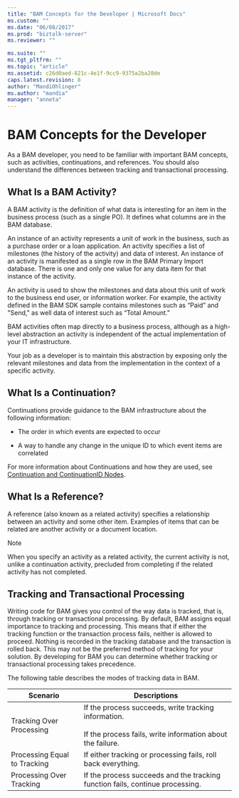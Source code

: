 ```yaml
---
title: "BAM Concepts for the Developer | Microsoft Docs"
ms.custom: ""
ms.date: "06/08/2017"
ms.prod: "biztalk-server"
ms.reviewer: ""

ms.suite: ""
ms.tgt_pltfrm: ""
ms.topic: "article"
ms.assetid: c26d0aed-821c-4e1f-9cc9-9375a2ba28de
caps.latest.revision: 8
author: "MandiOhlinger"
ms.author: "mandia"
manager: "anneta"
---
```

# BAM Concepts for the Developer
As a BAM developer, you need to be familiar with important BAM concepts, such as activities, continuations, and references. You should also understand the differences between tracking and transactional processing.  
  
## What Is a BAM Activity?  
 A BAM activity is the definition of what data is interesting for an item in the business process (such as a single PO). It defines what columns are in the BAM database.  
  
 An instance of an activity represents a unit of work in the business, such as a purchase order or a loan application. An activity specifies a list of milestones (the history of the activity) and data of interest. An instance of an activity is manifested as a single row in the BAM Primary Import database. There is one and only one value for any data item for that instance of the activity.  
  
 An activity is used to show the milestones and data about this unit of work to the business end user, or information worker. For example, the activity defined in the BAM SDK sample contains milestones such as “Paid” and "Send," as well data of interest such as “Total Amount.”  
  
 BAM activities often map directly to a business process, although as a high-level abstraction an activity is independent of the actual implementation of your IT infrastructure.  
  
 Your job as a developer is to maintain this abstraction by exposing only the relevant milestones and data from the implementation in the context of a specific activity.  
  
## What Is a Continuation?  
 Continuations provide guidance to the BAM infrastructure about the following information:  
  
-   The order in which events are expected to occur  
  
-   A way to handle any change in the unique ID to which event items are correlated  
  
 For more information about Continuations and how they are used, see [Continuation and ContinuationID Nodes](../core/continuation-and-continuationid-nodes.md).  
  
## What Is a Reference?  
 A reference (also known as a related activity) specifies a relationship between an activity and some other item. Examples of items that can be related are another activity or a document location.  
  
> [!NOTE]
>  When you specify an activity as a related activity, the current activity is not, unlike a continuation activity, precluded from completing if the related activity has not completed.  
  
## Tracking and Transactional Processing  
 Writing code for BAM gives you control of the way data is tracked, that is, through tracking or transactional processing. By default, BAM assigns equal importance to tracking and processing. This means that if either the tracking function or the transaction process fails, neither is allowed to proceed. Nothing is recorded in the tracking database and the transaction is rolled back. This may not be the preferred method of tracking for your solution. By developing for BAM you can determine whether tracking or transactional processing takes precedence.  
  
 The following table describes the modes of tracking data in BAM.  
  
|Scenario|Descriptions|  
|--------------|------------------|  
|Tracking Over Processing|If the process succeeds, write tracking information.<br /><br /> If the process fails, write information about the failure.|  
|Processing Equal to Tracking|If either tracking or processing fails, roll back everything.|  
|Processing Over Tracking|If the process succeeds and the tracking function fails, continue processing.|
